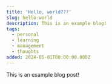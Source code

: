 ```yaml
---
title: 'Hello, world???'
slug: hello-world
description: This is an example blog!
tags:
  - personal
  - learning
  - management
  - thoughts
added: 2024-05-01T00:00:00.000Z
---
```


This is an example blog post!
